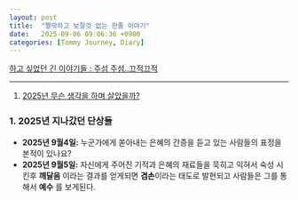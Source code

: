 ```yaml
---
layout: post
title:  "짤막하고 보잘것 없는 한줄 이야기"
date:   2025-09-06 09:06:36 +0900
categories: [Tommy Journey, Diary]
---
```


[하고 싶었던 긴 이야기들 : 주섬 주섬..끄적끄적](https://2stepway.tistory.com/)

------

1. [2025년 무슨 생각을 하며 살았을까?](#1-2025년-지나갔던-단상들)

### 1. 2025년 지나갔던 단상들

- **2025년 9월4일:** 누군가에게 쏟아내는 은혜의 간증을 듣고 있는 사람들의 표정을 본적이 있나요?
- **2025년 9월5일:** 자신에게 주어진 기적과 은혜의 재료들을 묵히고 익혀서 숙성 시킨후 **깨달음** 이라는 결과를 얻게되면 **겸손**이라는 태도로 발현되고 사람들은 그를 통해서 **예수** 를 보게된다.  


